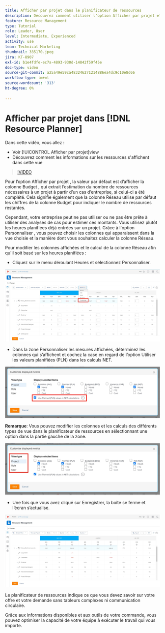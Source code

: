 ```yaml
---
title: Afficher par projet dans le planificateur de ressources
description: Découvrez comment utiliser l’option Afficher par projet et comment les informations sur les ressources s’affichent dans cette vue.
feature: Resource Management
type: Tutorial
role: Leader, User
level: Intermediate, Experienced
activity: use
team: Technical Marketing
thumbnail: 335170.jpeg
jira: KT-8907
exl-id: b1e4fdfe-ec7a-4893-930d-14842f59f45e
doc-type: video
source-git-commit: a25a49e59ca483246271214886ea4dc9c10e8d66
workflow-type: tm+mt
source-wordcount: '313'
ht-degree: 0%

---
```


# Afficher par projet dans [!DNL Resource Planner]

Dans cette vidéo, vous allez :

* Voir [!UICONTROL Afficher par projet]view
* Découvrez comment les informations sur les ressources s&#39;affichent dans cette vue

>[!VIDEO](https://video.tv.adobe.com/v/335170/?quality=12&learn=on)

Pour l’option Afficher par projet , la valeur par défaut est d’afficher la colonne Budget , qui extrait l’estimation du nombre de ressources nécessaires à un projet à partir d’un cas d’entreprise, si celui-ci a été complété. Cela signifie également que la colonne Réseau utilise par défaut les chiffres de la colonne Budget pour indiquer le nombre de ressources restantes.

Cependant, votre entreprise peut ne pas utiliser ou ne pas être prête à utiliser des analyses de cas pour estimer ces montants. Vous utilisez plutôt les heures planifiées déjà entrées sur un projet. Grâce à l&#39;option Personnaliser , vous pouvez choisir les colonnes qui apparaissent dans la vue choisie et la manière dont vous souhaitez calculer la colonne Réseau.

Pour modifier les colonnes affichées et le calcul de la colonne Réseau afin qu&#39;il soit basé sur les heures planifiées :

* Cliquez sur le menu déroulant Heures et sélectionnez Personnaliser.

![Option Personnaliser dans le menu déroulant](assets/NetHours01.png)

* Dans la zone Personnaliser les mesures affichées, déterminez les colonnes qui s’affichent et cochez la case en regard de l’option Utiliser les valeurs planifiées (PLN) dans les calculs NET.

![Utiliser les valeurs planifiées dans l’option calculs NET](assets/NetHours02.png)

**Remarque**: Vous pouvez modifier les colonnes et les calculs des différents types de vue dans le planificateur de ressources en sélectionnant une option dans la partie gauche de la zone.

![Options de type d’affichage](assets/NetHours03.jpg)

* Une fois que vous avez cliqué sur Enregistrer, la boîte se ferme et l’écran s’actualise.

![Outil de planification des ressources](assets/NetHours04.jpg)

Le planificateur de ressources indique ce que vous devez savoir sur votre offre et votre demande sans tableurs complexes ni communication circulaire.

Grâce aux informations disponibles et aux outils de votre commande, vous pouvez optimiser la capacité de votre équipe à exécuter le travail qui vous importe.
